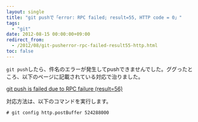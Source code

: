 ```yaml
---
layout: single
title: "git pushで「error: RPC failed; result=55, HTTP code = 0」"
tags:
  - "git"
date: 2012-08-15 00:00:00+09:00
redirect_from:
  - /2012/08/git-pusherror-rpc-failed-result55-http.html
toc: false
---
```


`git push`したら、件名のエラーが発生してpushできませんでした。ググったところ、以下のページに記載されている対応で治りました。

[git push is failed due to RPC failure (result=56)](http://flyingtomoon.com/2011/04/12/git-push-is-failed-due-to-rpc-failure-result56/)

対応方法は、以下のコマンドを実行します。

```
# git config http.postBuffer 524288000
```
